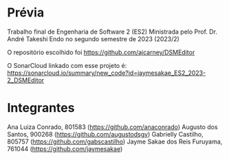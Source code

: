 # Prévia
Trabalho final de Engenharia de Software 2 (ES2) Ministrada pelo Prof. Dr. André Takeshi Endo no segundo semestre de 2023 (2023/2)

O repositório escolhido foi https://github.com/ajcarney/DSMEditor

O SonarCloud linkado com esse projeto é: https://sonarcloud.io/summary/new_code?id=jaymesakae_ES2_2023-2_DSMEditor

# Integrantes
Ana Luiza Conrado, 801583 (https://github.com/anaconrado)
Augusto dos Santos, 900268 (https://github.com/augustodsgv)
Gabrielly Castilho, 805757 (https://github.com/gabscastilho)
Jayme Sakae dos Reis Furuyama, 761044 (https://github.com/jaymesakae)
